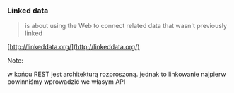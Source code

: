 ### Linked data

<blockquote class="fragment">is about using the Web to connect related data <span class="fragment highlight-red">that wasn't previously linked<span></blockquote>

<!-- .element class="attribution" -->
[http://linkeddata.org/](http://linkeddata.org/)

Note:

w końcu REST jest architekturą rozproszoną. jednak to linkowanie najpierw powinniśmy wprowadzić we własym API
